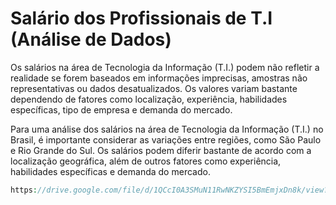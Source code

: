 # Salário dos Profissionais de T.I (Análise de Dados)
<p>Os salários na área de Tecnologia da Informação (T.I.) podem não refletir a realidade se forem baseados em informações imprecisas, amostras não representativas ou dados desatualizados. Os valores variam bastante dependendo de fatores como localização, experiência, habilidades específicas, tipo de empresa e demanda do mercado.
</p>

<p>
Para uma análise dos salários na área de Tecnologia da Informação (T.I.) no Brasil, é importante considerar as variações entre regiões, como São Paulo e Rio Grande do Sul. Os salários podem diferir bastante de acordo com a localização geográfica, além de outros fatores como experiência, habilidades específicas e demanda do mercado.
</p>

~~~php
https://drive.google.com/file/d/1QCcI0A3SMuN11RwNKZYSI5BmEmjxDn8k/view?usp=drive_link (Download do arquivo)
~~~
